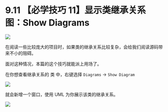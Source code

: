 # 9.11 【必学技巧 11】显示类继承关系图：Show Diagrams

![](http://image.iswbm.com/20200804124133.png)

在阅读一些比较庞大的项目时，如果类的继承关系比较复杂，会给我们阅读源码带来不小的阻碍。

面对这种情况，本篇的这个技巧就能派上用场了。

在你想查看继承关系的 类 中，右键选择 `Diagrams` -> `Show Diagram`

![](http://image.iswbm.com/image-20200826133115567.png)

就会新增一个窗口，使用 UML 为你展示该类的继承关系。

![](http://image.iswbm.com/image-20200826133133564.png)



